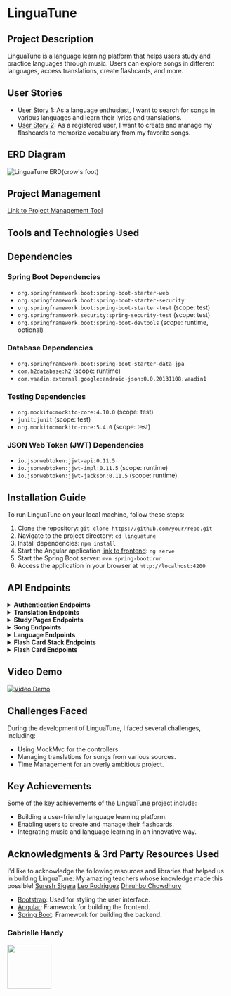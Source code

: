 # LinguaTune

## Project Description

LinguaTune is a language learning platform that helps users study and practice languages through music. Users can explore songs in different languages, access translations, create flashcards, and more.

## User Stories

- [User Story 1]([user-story-link-1](https://onedrive.live.com/redir?resid=18AC64F45B3A313A%211034&page=Edit&wd=target%28Untitled%20Section.one%7Cafd66f8e-0fdb-4ef0-a139-d94c86c14c0a%2FLinguaTune%20Concept%20and%20User%20Stories%7C6abc0c83-c308-4bf6-9efb-be04058843b0%2F%29&wdorigin=703)): As a language enthusiast, I want to search for songs in various languages and learn their lyrics and translations.
- [User Story 2]([user-story-link-2](https://onedrive.live.com/redir?resid=18AC64F45B3A313A%211034&page=Edit&wd=target%28Untitled%20Section.one%7Cafd66f8e-0fdb-4ef0-a139-d94c86c14c0a%2FLinguaTune%20Concept%20and%20User%20Stories%7C6abc0c83-c308-4bf6-9efb-be04058843b0%2F%29&wdorigin=703)): As a registered user, I want to create and manage my flashcards to memorize vocabulary from my favorite songs.

## ERD Diagram
![LinguaTune ERD(crow's foot)](https://github.com/GabrielleHandy/LinguaTune/assets/91081738/3ac670b9-8917-4336-af5a-19166ad4bcc8)



## Project Management

[Link to Project Management Tool](https://trello.com/invite/b/0kvNtG3d/ATTI0a35670936bb1c0ce2ac6e2a0a81947994F26865/linguatune-backend)

## Tools and Technologies Used

## Dependencies

### Spring Boot Dependencies
- `org.springframework.boot:spring-boot-starter-web`
- `org.springframework.boot:spring-boot-starter-security`
- `org.springframework.boot:spring-boot-starter-test` (scope: test)
- `org.springframework.security:spring-security-test` (scope: test)
- `org.springframework.boot:spring-boot-devtools` (scope: runtime, optional)

### Database Dependencies
- `org.springframework.boot:spring-boot-starter-data-jpa`
- `com.h2database:h2` (scope: runtime)
- `com.vaadin.external.google:android-json:0.0.20131108.vaadin1`

### Testing Dependencies
- `org.mockito:mockito-core:4.10.0` (scope: test)
- `junit:junit` (scope: test)
- `org.mockito:mockito-core:5.4.0` (scope: test)

### JSON Web Token (JWT) Dependencies
- `io.jsonwebtoken:jjwt-api:0.11.5`
- `io.jsonwebtoken:jjwt-impl:0.11.5` (scope: runtime)
- `io.jsonwebtoken:jjwt-jackson:0.11.5` (scope: runtime)


## Installation Guide

To run LinguaTune on your local machine, follow these steps:

1. Clone the repository: `git clone https://github.com/your/repo.git`
2. Navigate to the project directory: `cd linguatune`
3. Install dependencies: `npm install`
4. Start the Angular application [link to frontend](https://github.com/GabrielleHandy/LinguaTune-Front): `ng serve`
5. Start the Spring Boot server: `mvn spring-boot:run`
6. Access the application in your browser at `http://localhost:4200`

## API Endpoints

<details>
<summary><strong>Authentication Endpoints</strong></summary>

| Endpoint                        | Description                      |
|---------------------------------|----------------------------------|
| GET /auth/users/email/{email}   | Get user by email                |
| POST /auth/users/login          | Log in a user                    |
| POST /auth/users/register       | Register a new user              |
| PUT /auth/users/{id}            | Update user information by ID    |
| DELETE /auth/users/{id}         | Delete user by ID                |

</details>

<details>
<summary><strong>Translation Endpoints</strong></summary>

| Endpoint                        | Description                      |
|---------------------------------|----------------------------------|
| GET /api/translations/song/{id} | Get translation by song ID       |
| GET /api/translations/{id}      | Get translation by ID            |

</details>

<details>
<summary><strong>Study Pages Endpoints</strong></summary>

| Endpoint                        | Description                      |
|---------------------------------|----------------------------------|
| GET /api/studypages/            | Get user's study pages           |
| POST /api/studypages/create/French | Create a French study page     |
| POST /api/studypages/create/Spanish | Create a Spanish study page   |
| GET /api/studypages/{id}        | Get study page by ID             |
| DELETE /api/studypages/{id}     | Delete study page by ID          |

</details>

<details>
<summary><strong>Song Endpoints</strong></summary>

| Endpoint                        | Description                      |
|---------------------------------|----------------------------------|
| GET /api/songs/French           | Get French songs                  |
| GET /api/songs/Spanish          | Get Spanish songs                 |
| GET /api/songs/artist/{artist}  | Get songs by artist               |
| GET /api/songs/{id}             | Get song by ID                    |

</details>

<details>
<summary><strong>Language Endpoints</strong></summary>

| Endpoint                        | Description                      |
|---------------------------------|----------------------------------|
| GET /api/languages/             | Get all languages                 |
| GET /api/languages/{id}         | Get language by ID                |

</details>

<details>
<summary><strong>Flash Card Stack Endpoints</strong></summary>

| Endpoint                        | Description                      |
|---------------------------------|----------------------------------|
| POST /api/stacks/create/{studyPageId} | Create a flashcard stack      |
| DELETE /api/stacks/delete/{stackId} | Delete stack by ID              |
| GET /api/stacks/studypage/{studyPageId} | Get flashcard stacks for a study page |
| GET /api/stacks/{id}            | Get stack by ID                   |

</details>

<details>
<summary><strong>Flash Card Endpoints</strong></summary>

| Endpoint                        | Description                      |
|---------------------------------|----------------------------------|
| DELETE /api/flashcards/delete/{cardId} | Delete flashcard by ID      |
| POST /api/flashcards/song/{songId}/create/{stackId} | Create flashcards for a song and a stack |
| GET /api/flashcards/stack/{id}   | Get flashcards by stack ID        |

</details>

## Video Demo

[![Video Demo](https://github.com/GabrielleHandy/LinguaTune/assets/91081738/835afcdd-9116-4fc6-9e01-5a18dfb22cb6)](https://www.youtube.com/watch?v=IAZg3kOEYpg)



## Challenges Faced

During the development of LinguaTune, I faced several challenges, including:

- Using MockMvc for the controllers
- Managing translations for songs from various sources.
- Time Management for an overly ambitious project.

## Key Achievements

Some of the key achievements of the LinguaTune project include:

- Building a user-friendly language learning platform.
- Enabling users to create and manage their flashcards.
- Integrating music and language learning in an innovative way.

## Acknowledgments & 3rd Party Resources Used

I'd like to acknowledge the following resources and libraries that helped us in building LinguaTune:
My amazing teachers whose knowledge made this possible!
[Suresh Sigera](https://git.generalassemb.ly/sureshmelvinsigera)
[Leo Rodriguez](https://git.generalassemb.ly/Leonardo)
[Dhruhbo Chowdhury](https://git.generalassemb.ly/dhrubo-chowdhury)

- [Bootstrap](https://getbootstrap.com): Used for styling the user interface.
- [Angular](https://angular.io): Framework for building the frontend.
- [Spring Boot](https://spring.io/projects/spring-boot): Framework for building the backend.




### Gabrielle Handy


[<img src="https://github.com/GabrielleHandy/LinguaTune/assets/91081738/bc9dbf65-eebf-46c1-bcbb-39533196ec28" height= "100" style="margin-bottom:-19px">](https://github.com/GabrielleHandy)


